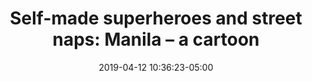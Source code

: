 ---
date: 2019-04-12 10:36:23-05:00
link:
  source: pocket
  source_url: https://getpocket.com
  text: "Self-made superheroes and street naps: Manila \u2013\_a cartoon"
  url: https://theguardian.com/cities/2019/apr/12/self-made-superheroes-and-street-naps-manila-a-cartoon-marius-black
slug: self-made-superheroes-and-street-naps-manila-a-cartoon
source: pocket
title: "Self-made superheroes and street naps: Manila \u2013\_a cartoon"
---